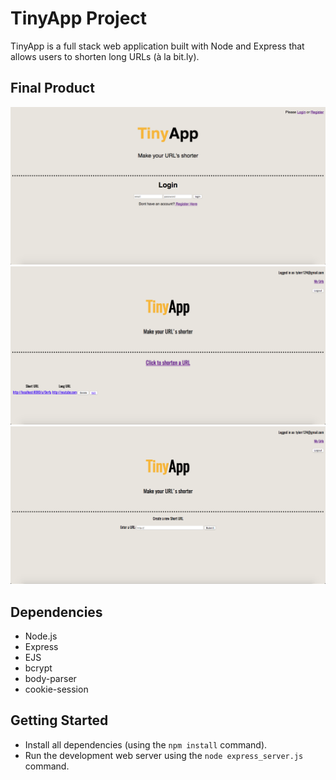 # TinyApp Project

TinyApp is a full stack web application built with Node and Express that allows users to shorten long URLs (à la bit.ly).

## Final Product

!["Screenshot of Login Page"](https://github.com/TylerNRobertson/tiny-app-LHL/blob/master/docs/tinyapplogin.png)
!["Screenshot of Urls Page"](https://github.com/TylerNRobertson/tiny-app-LHL/blob/master/docs/tinyappurls.png)
!["Screenshot of New URL Page"](https://github.com/TylerNRobertson/tiny-app-LHL/blob/master/docs/tinyappnew.png)

## Dependencies

- Node.js
- Express
- EJS
- bcrypt
- body-parser
- cookie-session

## Getting Started

- Install all dependencies (using the `npm install` command).
- Run the development web server using the `node express_server.js` command.
